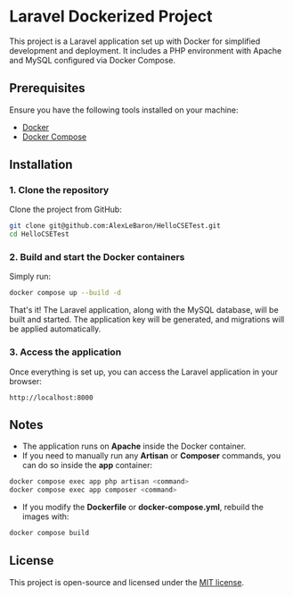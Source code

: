 # Laravel Dockerized Project

This project is a Laravel application set up with Docker for simplified development and deployment. It includes a PHP environment with Apache and MySQL configured via Docker Compose.

## Prerequisites

Ensure you have the following tools installed on your machine:

- [Docker](https://www.docker.com/)
- [Docker Compose](https://docs.docker.com/compose/)

## Installation

### 1. Clone the repository

Clone the project from GitHub:

```bash
git clone git@github.com:AlexLeBaron/HelloCSETest.git
cd HelloCSETest
``` 
### 2. Build and start the Docker containers

Simply run:

```bash
docker compose up --build -d
``` 
That's it! The Laravel application, along with the MySQL database, will be built and started. The application key will be generated, and migrations will be applied automatically.

### 3. Access the application

Once everything is set up, you can access the Laravel application in your browser:

```link
http://localhost:8000
```

## Notes

- The application runs on **Apache** inside the Docker container.
- If you need to manually run any **Artisan** or **Composer** commands, you can do so inside the **app** container:

```bash
docker compose exec app php artisan <command>
docker compose exec app composer <command>
``` 
- If you modify the **Dockerfile** or **docker-compose.yml**, rebuild the images with:

```bash
docker compose build
``` 
## License

This project is open-source and licensed under the [MIT license](https://opensource.org/licenses/MIT).
